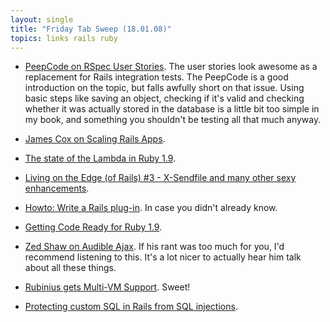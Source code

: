```yaml
---
layout: single
title: "Friday Tab Sweep (18.01.08)"
topics: links rails ruby
---
```

* [PeepCode on RSpec User Stories](http://peepcode.com/products/rspec-user-stories). The user stories look awesome as a replacement for Rails integration tests. The PeepCode is a good introduction on the topic, but falls awfully short on that issue. Using basic steps like saving an object, checking if it's valid and checking whether it was actually stored in the database is a little bit too simple in my book, and something you shouldn't be testing all that much anyway.

* [James Cox on Scaling Rails Apps](http://www.infoq.com/presentations/rails-scaling-james-cox).

* [The state of the Lambda in Ruby 1.9](http://www.infoq.com/news/2008/01/new-lambda-syntax).

* [Living on the Edge (of Rails) #3 - X-Sendfile and many other sexy enhancements](http://blog.codefront.net/2008/01/16/living-on-the-edge-of-rails-3-x-sendfile-and-many-other-sexy-enhancements/).

* [Howto: Write a Rails plug-in](http://www.sitepoint.com/blogs/2008/01/16/howto-write-a-plug-in/). In case you didn't already know.

* [Getting Code Ready for Ruby 1.9](http://blog.grayproductions.net/articles/getting_code_ready_for_ruby_19).

* [Zed Shaw on Audible Ajax](http://ajaxian.com/archives/zed-shaw-interview-on-rails-community-enterprise-ajax-patents-and-a-whole-lot-more). If his rant was too much for you, I'd recommend listening to this. It's a lot nicer to actually hear him talk about all these things.

* [Rubinius gets Multi-VM Support](http://www.infoq.com/news/2008/01/rubinius-multi-vm). Sweet!

* [Protecting custom SQL in Rails from SQL injections](http://t-a-w.blogspot.com/2008/01/protecting-custom-sql-in-rails-from-sql.html).